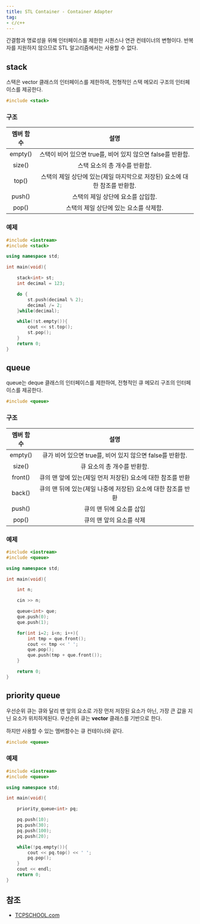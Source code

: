 ```yaml
---
title: STL Container - Container Adapter
tag:
- c/c++
---
```


간결함과 명료성을 위해 인터페이스를 제한한 시퀀스나 연관 컨테이너의 변형이다.
반복자를 지원하지 않으므로 STL 알고리즘에서는 사용할 수 없다.

## stack

스택은 vector 클래스의 인터페이스를 제한하여, 전형적인 스택 메모리 구조의 인터페이스를 제공한다.

```cpp
#include <stack>
```

### 구조


| 멤버 함수 |  설명 |
|:-----------:|:-----------:|
| empty() | 스택이 비어 있으면 true를, 비어 있지 않으면 false를 반환함. |
| size() | 스택 요소의 총 개수를 반환함. |
| top() | 스택의 제일 상단에 있는(제일 마지막으로 저장된) 요소에 대한 참조를 반환함. |
| push() | 스택의 제일 상단에 요소를 삽입함. |
| pop() | 스택의 제일 상단에 있는 요소를 삭제함. |

### 예제

```cpp
#include <iostream>
#include <stack>

using namespace std;

int main(void){

    stack<int> st;
    int decimal = 123;

    do {
        st.push(decimal % 2);
        decimal /= 2;
    }while(decimal);

    while(!st.empty()){
        cout << st.top();
        st.pop();
    }
    return 0;
}
```

## queue

queue는 deque 클래스의 인터페이스를 제한하여, 전형적인 큐 메모리 구조의 인터페이스를 제공한다.

```cpp
#include <queue>
```

### 구조

| 멤버 함수 |  설명 |
|:-----------:|:-----------:|
| empty() | 큐가 비어 있으면 true를, 비어 있지 않으면 false를 반환함. |
| size() | 큐 요소의 총 개수를 반환함. |
| front() | 큐의 맨 앞에 있는(제일 먼저 저장된) 요소에 대한 참조를 반환 |
| back() | 큐의 맨 뒤에 있는(제일 나중에 저장된) 요소에 대한 참조를 반환 |
| push() | 큐의 맨 뒤에 요소를 삽입 |
| pop() | 큐의 맨 앞의 요소를 삭제 |

### 예제

```cpp
#include <iostream>
#include <queue>

using namespace std;

int main(void){

    int n;

    cin >> n;

    queue<int> que;
    que.push(0);
    que.push(1);

    for(int i=2; i<n; i++){
        int tmp = que.front();
        cout << tmp << ' ';
        que.pop();
        que.push(tmp + que.front());
    }

    return 0;
}
```

## priority queue

우선순위 큐는 큐와 달리 맨 앞의 요소로 가장 먼저 저장된 요소가 아닌, 가장 큰 값을 지닌 요소가 위치하게된다.
우선순위 큐는 **vector** 클래스를 기반으로 한다.

하지만 사용할 수 있는 멤버함수는 큐 컨테이너와 같다.

```cpp
#include <queue>
```
### 예제

```cpp
#include <iostream>
#include <queue>

using namespace std;

int main(void){

    priority_queue<int> pq;

    pq.push(10);
    pq.push(30);
    pq.push(100);
    pq.push(20);

    while(!pq.empty()){
        cout << pq.top() << ' ';
        pq.pop();
    }
    cout << endl;
    return 0;
}
```

## 참조

- [TCPSCHOOL.com](http://tcpschool.com/)